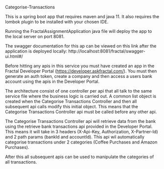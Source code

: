 Categorise-Transactions

This is a spring boot app that requires maven and java 11. It also requires the lombok plugin to be installed with your chosen IDE.

Running the FractalAssignmentApplication java file will deploy the app to the local server on port 8081.

The swagger documentation for this ap can be viewed on this link after the application is deployed locally:
http://localhost:8081/fractal/swagger-ui.html#/

Before hitting any apis in this service you must have created an app in the Fractal Developer Portal (https://developer.askfractal.com/).
You must then generate an auth token, create a company and then access a users bank account using the apis in the Developer Portal.

The architecture consist of one controller per api that all talk to the same service file where the business logic is carried out.
A common list object is created when the Categorise Transactions Controller and then all subsequent api calls modify this initial object. 
This means that the Categorise Transactions Controller api must be called before any other api.

The Categorise Transactions Controller api will retrieve data from the bank using the retrieve bank transactions api provided in the Developer Portal.
This means it will take in 3 headers (X-Api-Key, Authorization, X-Partner-Id) and 2 path params (bankId and accountId).
This api wil automatically categorise transactions under 2 categories (Coffee Purchases and Amazon Purchases).

After this all subsequent apis can be used to manipulate the categories of all transactions.

